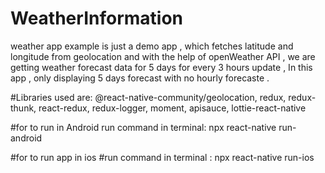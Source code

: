 # WeatherInformation
weather app example is just a demo app ,
which fetches latitude and longitude from geolocation and with the help of openWeather API , 
we are getting weather forecast data for 5 days for every 3 hours update ,
In this app , only displaying 5 days forecast with no hourly forecaste .

#Libraries used are:
@react-native-community/geolocation, 
redux,
redux-thunk,
react-redux,
redux-logger,
moment,
apisauce,
lottie-react-native

#for to run in Android run command in terminal:
npx react-native run-android


#for to run app in ios 
#run command in terminal : npx react-native run-ios
